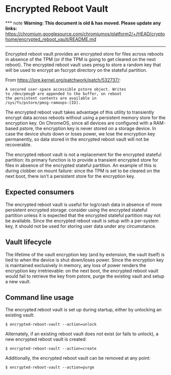 # Encrypted Reboot Vault

*** note
**Warning: This document is old & has moved.  Please update any links:**<br>
https://chromium.googlesource.com/chromiumos/platform2/+/HEAD/cryptohome/encrypted_reboot_vault/README.md
***

Encrypted reboot vault provides an encrypted store for files across reboots in
absence of the TPM (or if the TPM is going to get cleared on the next reboot).
The encrypted reboot vault uses pmsg to store a random key that will be used to
encrypt an fscrypt directory on the stateful partition.

From https://lore.kernel.org/patchwork/patch/532737/:

```
A secured user-space accessible pstore object. Writes
to /dev/pmsg0 are appended to the buffer, on reboot
the persistent contents are available in
/sys/fs/pstore/pmsg-ramoops-[ID].
```

The encrypted reboot vault takes advantage of this utility to transiently
encrypt data across reboots without using a persistent memory store for the
encryption key. On ChromeOS, since all devices are configured with a RAM-based
pstore, the encryption key is never stored on a storage device. In case the
device shuts down or loses power, we lose the encryption key permanently, so
data stored in the encrypted reboot vault will not be recoverable.

The encrypted reboot vault is not a replacement for the encrypted stateful
partition: its primary function is to provide a transient encrypted store for
files in absence of the encrypted stateful partition. An example of this is
during clobber on mount failure: since the TPM is set to be cleared on the
next boot, there isn't a persistent store for the encryption key.

## Expected consumers
The encrypted reboot vault is useful for log/crash data in absence of more
persistent encrypted storage: consider using the encrypted stateful partition
unless it is expected that the encrypted stateful partition may not be
available. Since the encrypted reboot vault is setup with a per-system key, it
should not be used for storing user data under any circumstance.

## Vault lifecycle
The lifetime of the vault encryption key (and by extension, the vault itself)
is tied to when the device is shut down/loses power. Since the encryption key is
maintained exclusively in memory, any loss of power renders the encryption key
irretrievable: on the next boot, the encrypted reboot vault would fail to
retrieve the key from pstore, purge the existing vault and setup a new vault.

## Command line usage
The encrypted reboot vault is set up during startup, either by unlocking an
existing vault:
```
$ encrypted-reboot-vault --action=unlock
```

Alternately, if an existing reboot vault does not exist (or fails to unlock),
a new encrypted reboot vault is created:
```
$ encrypted-reboot-vault --action=create
```

Additionally, the encrypted reboot vault can be removed at any point:
```
$ encrypted-reboot-vault --action=purge
```
